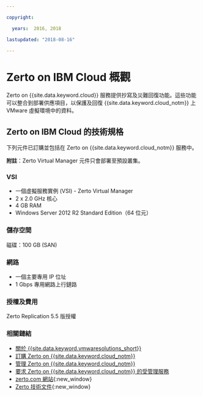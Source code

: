 ```yaml
---

copyright:

  years:  2016, 2018

lastupdated: "2018-08-16"

---
```


# Zerto on IBM Cloud 概觀

Zerto on {{site.data.keyword.cloud}} 服務提供抄寫及災難回復功能。這些功能可以整合到部署供應項目，以保護及回復 {{site.data.keyword.cloud_notm}} 上 VMware 虛擬環境中的資料。

## Zerto on IBM Cloud 的技術規格

下列元件已訂購並包括在 Zerto on {{site.data.keyword.cloud_notm}} 服務中。

**附註**：Zerto Virtual Manager 元件只會部署至預設叢集。

### VSI

* 一個虛擬服務實例 (VSI) - Zerto Virtual Manager
* 2 x 2.0 GHz 核心
* 4 GB RAM
* Windows Server 2012 R2 Standard Edition（64 位元）

### 儲存空間

磁碟：100 GB (SAN)

### 網路

* 一個主要專用 IP 位址
* 1 Gbps 專用網路上行鏈路

### 授權及費用

Zerto Replication 5.5 版授權

### 相關鏈結

* [關於 {{site.data.keyword.vmwaresolutions_short}}](../vmonic/prod_overview.html)
* [訂購 Zerto on {{site.data.keyword.cloud_notm}}](zerto_ordering.html)
* [管理 Zerto on {{site.data.keyword.cloud_notm}}](managingzertodr.html)
* [要求 Zerto on {{site.data.keyword.cloud_notm}} 的受管理服務](managing_zerto_services.html)
* [zerto.com 網站](https://www.zerto.com){:new_window}
* [Zerto 技術文件](https://www.zerto.com/myzerto/technical-documentation/){:new_window}
